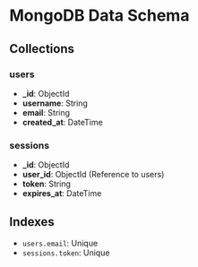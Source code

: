 # MongoDB Data Schema

## Collections

### users

- **_id**: ObjectId
- **username**: String
- **email**: String
- **created_at**: DateTime

### sessions

- **_id**: ObjectId
- **user_id**: ObjectId (Reference to users)
- **token**: String
- **expires_at**: DateTime

## Indexes

- `users.email`: Unique
- `sessions.token`: Unique